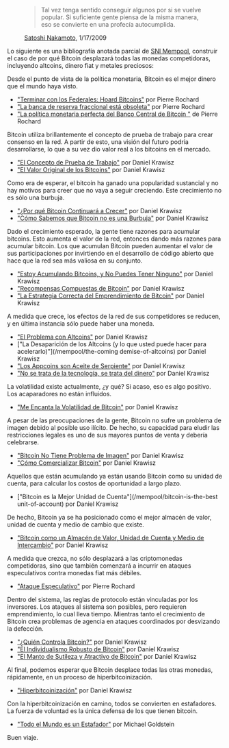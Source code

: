 <figure>
  <blockquote>
    <p>Tal vez tenga sentido conseguir algunos por si se vuelve popular. Si suficiente gente piensa de la misma manera, eso se convierte en una profecía autocumplida.</p>
  </blockquote>  <figcaption><a href="/satoshi/emails/cryptography/17/">Satoshi Nakamoto</a>, 1/17/2009</figcaption>
</figure>

Lo siguiente es una bibliografía anotada parcial de [SNI Mempool](/mempool/), construir el caso de por qué Bitcoin desplazará todas las monedas competidoras, incluyendo altcoins, dinero fiat y metales preciosos:

Desde el punto de vista de la política monetaria, Bitcoin es el mejor dinero que el mundo haya visto.

- ["Terminar con los Federales: Hoard Bitcoins"](/mempool/end-the-fed-hoard-bitcoins) por Pierre Rochard
- ["La banca de reserva fraccional está obsoleta"](/mempool/fractional-reserve-banking-is-obsolete) por Pierre Rochard
- ["La política monetaria perfecta del Banco Central de Bitcoin "](/mempool/the-bitcoin-central-banks-perfect-monetary-policy) de Pierre Rochard

Bitcoin utiliza brillantemente el concepto de prueba de trabajo para crear consenso en la red. A partir de esto, una visión del futuro podría desarrollarse, lo que a su vez dio valor real a los bitcoins en el mercado.

- ["El Concepto de Prueba de Trabajo"](/mempool/the-proof-of-work-concept) por Daniel Krawisz
- ["El Valor Original de los Bitcoins"](/mempool/the-original-value-of-bitcoins) por Daniel Krawisz

Como era de esperar, el bitcoin ha ganado una popularidad sustancial y no hay motivos para creer que no vaya a seguir creciendo. Este crecimiento no es sólo una burbuja.

- ["¿Por qué Bitcoin Continuará a Crecer"](/mempool/why-bitcoin-will-continue-to-grow) por Daniel Krawisz
- ["Cómo Sabemos que Bitcoin no es una Burbuja"](/mempool/how-we-know-bitcoin-is-not-a-bubble) por Daniel Krawisz

Dado el crecimiento esperado, la gente tiene razones para acumular bitcoins. Esto aumenta el valor de la red, entonces dando más razones para acumular bitcoin. Los que acumulan Bitcoin pueden aumentar el valor de sus participaciones por invirtiendo en el desarrollo de código abierto que hace que la red sea más valiosa en su conjunto.

- ["Estoy Acumulando Bitcoins, y No Puedes Tener Ninguno"](/mempool/im-hoarding-bitcoins-and-no-you-cant-have-any) por Daniel Krawisz
- ["Recompensas Compuestas de Bitcoin"](/mempool/bitcoins-compound-rewards) por Daniel Krawisz
- ["La Estrategia Correcta del Emprendimiento de Bitcoin"](/mempool/the-correc-strategy-of-bitcoin-entrepreneurshipp) por Daniel Krawisz

A medida que crece, los efectos de la red de sus competidores se reducen, y en última instancia sólo puede haber una moneda.

- ["El Problema con Altcoins"](/mempool/the-problem-with-altcoins) por Daniel Krawisz
- ["La Desaparición de los Altcoins (y lo que usted puede hacer para acelerarlo)"](/mempool/the-coming demise-of-altcoins) por Daniel Krawisz
- ["Los Appcoins son Aceite de Serpiente"](/mempool/appcoins-are-snake-oil) por Daniel Krawisz
- ["No se trata de la tecnología, se trata del dinero"](/mempool/its-not-about-the-technology-its-about-the-money) por Daniel Krawisz

La volatilidad existe actualmente, ¿y qué? Si acaso, eso es algo positivo. Los acaparadores no están influidos.

- ["Me Encanta la Volatilidad de Bitcoin"](/mempool/i-love-bitcoins-volatility) por Daniel Krawisz

A pesar de las preocupaciones de la gente, Bitcoin no sufre un problema de imagen debido al posible uso ilícito. De hecho, su capacidad para eludir las restricciones legales es uno de sus mayores puntos de venta y debería celebrarse.

- ["Bitcoin No Tiene Problema de Imagen"](/mempool/bitcoin-has-no-image-problem) por Daniel Krawisz
- ["Cómo Comercializar Bitcoin"](/mempool/how-to-market-bitcoin) por Daniel Krawisz

Aquellos que están acumulando ya están usando Bitcoin como su unidad de cuenta, para calcular los costos de oportunidad a largo plazo.

- ["Bitcoin es la Mejor Unidad de Cuenta"](/mempool/bitcoin-is-the-best unit-of-account) por Daniel Krawisz

De hecho, Bitcoin ya se ha posicionado como el mejor almacén de valor, unidad de cuenta y medio de cambio que existe.

- ["Bitcoin como un Almacén de Valor, Unidad de Cuenta y Medio de Intercambio"](/mempool/bitcoin-as-a-store-of-value-unit-of-account-and-medium-of-exchange) por Daniel Krawisz

A medida que crezca, no sólo desplazará a las criptomonedas competidoras, sino que también comenzará a incurrir en ataques especulativos contra monedas fiat más débiles.

- ["Ataque Especulativo"](/mempool/speculative-attack) por Pierre Rochard

Dentro del sistema, las reglas de protocolo están vinculadas por los inversores. Los ataques al sistema son posibles, pero requieren emprendimiento, lo cual lleva tiempo. Mientras tanto el crecimiento de Bitcoin crea problemas de agencia en ataques coordinados por desvizando la defección.

- ["¿Quién Controla Bitcoin?"](/mempool/who-controls-bitcoin) por Daniel Krawisz
- ["El Individualismo Robusto de Bitcoin"](/mempool/bitcoins-rugged-individualism) por Daniel Krawisz
- ["El Manto de Sutileza y Atractivo de Bitcoin"](/mempool/bitcoins-shroud-of-subtlety-and-allure) por Daniel Krawisz

Al final, podemos esperar que Bitcoin desplace todas las otras monedas, rápidamente, en un proceso de hiperbitcoinización.

- ["Hiperbitcoinización"](/mempool/hyperbitcoinization) por Daniel Krawisz

Con la hiperbitcoinización en camino, todos se convierten en estafadores. La fuerza de voluntad es la única defensa de los que tienen bitcoin.

- ["Todo el Mundo es un Estafador"](/mempool/everyones-a-scammer) por Michael Goldstein

Buen viaje.
